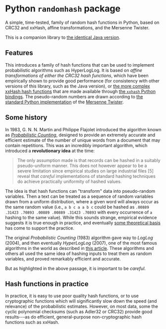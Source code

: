 # Python `randomhash` package

A simple, time-tested, family of random hash functions in Python, based on CRC32
and xxHash, affine transformations, and the Mersenne Twister.

This is a companion library to [the identical Java version](https://github.com/jlumbroso/java-random-hash).

## Features

This introduces a family of hash functions that can be used to implement probabilistic
algorithms such as HyperLogLog. It is based on _affine transformations of either the
CRC32 hash functions_, which have been empirically shown to provide good performance
(for consistency with other versions of this library, such as the Java version), or
[the more complex xxHash hash functions](https://cyan4973.github.io/xxHash/) that are
made available through [the `xxhash` Python bindings](https://github.com/ifduyue/python-xxhash).
The pseudo-random numbers are drawn according to
[the standard Python implementation](https://docs.python.org/3/library/random.html)
of the [Mersenne Twister](http://www.math.sci.hiroshima-u.ac.jp/~m-mat/MT/emt.html).

<!-- NEEDS TO BE REWRITTEN FOR PYTHON VERSION

To try out the hash functions, you can compile and run the example program:

```shell
javac Example.java
java Example
```

This will generate a report, such as the one below, which shows how a hundred
hash functions perform on provided data that appears pseudo-random (note that it
is important when running these audits that the data provide as input be made
of _unique_ elements, even if the hash functions will mainly be used in streaming
algorithms, to project duplicates to the same hashed value):

```
java Example
input: data/unique.txt
number of hash functions: 100
hashing report:
> bucket count: 10
> total values hashed: 1670700
> [ 10.00% 10.03% 10.03%  9.96% 10.01% 10.00%  9.99%  9.98% 10.02%  9.98%  ]
> chi^2 test: 0.000399
> is uniform (with 90% confidence)? true
```

In practice, you can use it this way, by instantiating a family and using the
`hash(String)` method to generate a single hashed value:

```java
import randomhash.RandomHashFamily;

RandomHashFamily rhf = new RandomHashFamily(1);

System.out.print("hello -> ");
System.out.print(rhf.hash("hello"));
```

which will print:

```
hello -> 2852342977
```

and it can also generate several pseudo-random hash values at the same time,
in this case 10, which it will return in an array:

```java
RandomHashFamily rhf = new RandomHashFamily(10);
long[] hashes = rhf.hashes(); // 10 elements
```

-->

## Some history

In 1983, G. N. N. Martin and Philippe Flajolet introduced the algorithm known
as [_Probabilistic Counting_](http://algo.inria.fr/flajolet/Publications/FlMa85.pdf),
designed to provide an extremely accurate and efficient
estimate of the number of unique words from a document that may contain repetitions.
This was an incredibly important algorithm, which introduced a **revolutionary idea**
at the time:

> The only assumption made is that records can be hashed in a suitably pseudo-uniform
> manner. This does not however appear to be a severe limitation since empirical
> studies on large industrial files [5] reveal that _careful_ implementations of
> standard hashing techniques do achieve practically uniformity of hashed values.

The idea is that hash functions can "transform" data into pseudo-random variables.
Then a text can be treated as a sequence of random variables drawn from a uniform
distribution, where a given word will always occur as the same random value (i.e.,
`a b c a a b c` could be hashed as `.00889 .31423 .70893 .00889 .00889 .31423 .70893` with
every occurrence of `a` hashing to the same value). While this sounds strange,
empirical evidence suggests it is true enough in practice, and eventually [some
theoretical basis](https://people.seas.harvard.edu/~salil/research/streamhash-Jun10.pdf)
has come to support the practice.

The original _Probabilistic Counting_ (1983) algorithm gave way to _LogLog_ (2004),
and then eventually _HyperLogLog_ (2007), one of the most famous algorithms in the
world as described in [this article](https://arxiv.org/abs/1805.00612). These algorithms
and others all used the same idea of hashing inputs to treat them as random variables,
and proved remarkably efficient and accurate.

But as highlighted in the above passage, it is important to be _careful_.

## Hash functions in practice

In practice, it is easy to use poor quality hash functions, or to use cryptographic
functions which will significantly slow down the speed (and relevance) of the
probabilistic estimates. However, on most data, some the cyclic polynomial checksums
(such as Adler32 or CRC32) provide good results---as do efficient, general-purpose
non-cryptographic hash functions such as xxHash.
